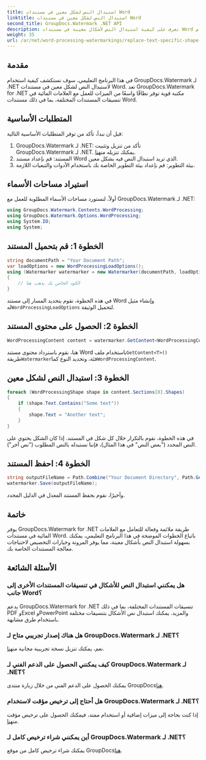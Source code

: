 ```yaml
---
title: استبدال النص لشكل معين في مستندات Word
linktitle: استبدال النص لشكل معين في مستندات Word
second_title: GroupDocs.Watermark .NET API
description: تعرف على كيفية استبدال النص لأشكال معينة في مستندات Word باستخدام GroupDocs.Watermark لـ .NET. اتبع البرنامج التعليمي خطوة بخطوة.
weight: 35
url: /ar/net/word-processing-watermarkings/replace-text-specific-shape-word-docs/
---
```

## مقدمة
في هذا البرنامج التعليمي، سوف نستكشف كيفية استخدام GroupDocs.Watermark لـ .NET لاستبدال النص لشكل معين في مستندات Word. تعد GroupDocs.Watermark for .NET مكتبة قوية توفر نطاقًا واسعًا من الميزات للعمل مع العلامات المائية في تنسيقات المستندات المختلفة، بما في ذلك مستندات Word.
## المتطلبات الأساسية
قبل أن نبدأ، تأكد من توفر المتطلبات الأساسية التالية:
1.  GroupDocs.Watermark لـ .NET: تأكد من تنزيل وتثبيت GroupDocs.Watermark لـ .NET. يمكنك تنزيله من[هنا](https://releases.groupdocs.com/Watermark/net/).
2. المستند: قم بإعداد مستند Word الذي تريد استبدال النص فيه بشكل معين.
3. بيئة التطوير: قم بإعداد بيئة التطوير الخاصة بك باستخدام الأدوات والتبعيات اللازمة.

## استيراد مساحات الأسماء
أولاً، لنستورد مساحات الأسماء المطلوبة للعمل مع GroupDocs.Watermark لـ .NET:
```csharp
using GroupDocs.Watermark.Contents.WordProcessing;
using GroupDocs.Watermark.Options.WordProcessing;
using System.IO;
using System;
```
## الخطوة 1: قم بتحميل المستند
```csharp
string documentPath = "Your Document Path";
var loadOptions = new WordProcessingLoadOptions();
using (Watermarker watermarker = new Watermarker(documentPath, loadOptions))
{
    // الكود الخاص بك يذهب هنا
}
```
 في هذه الخطوة، نقوم بتحديد المسار إلى مستند Word وإنشاء مثيل له`WordProcessingLoadOptions` لتحميل الوثيقة.
## الخطوة 2: الحصول على محتوى المستند
```csharp
WordProcessingContent content = watermarker.GetContent<WordProcessingContent>();
```
 هنا، نقوم باسترداد محتوى مستند Word باستخدام ملف`GetContent<T>()` طريقة`Watermarker`فئة، وتحديد النوع كما`WordProcessingContent`.
## الخطوة 3: استبدال النص لشكل معين
```csharp
foreach (WordProcessingShape shape in content.Sections[0].Shapes)
{
    if (shape.Text.Contains("Some text"))
    {
        shape.Text = "Another text";
    }
}
```
في هذه الخطوة، نقوم بالتكرار خلال كل شكل في المستند. إذا كان الشكل يحتوي على النص المحدد ("بعض النص" في هذا المثال)، فإننا نستبدله بالنص المطلوب ("نص آخر").
## الخطوة 4: احفظ المستند
```csharp
string outputFileName = Path.Combine("Your Document Directory", Path.GetFileName(documentPath));
watermarker.Save(outputFileName);
```
وأخيرًا، نقوم بحفظ المستند المعدل في الدليل المحدد.

## خاتمة
يوفر GroupDocs.Watermark for .NET طريقة ملائمة وفعالة للتعامل مع العلامات المائية في مستندات Word. باتباع الخطوات الموضحة في هذا البرنامج التعليمي، يمكنك بسهولة استبدال النص بأشكال معينة، مما يوفر المرونة وخيارات التخصيص لاحتياجات معالجة المستندات الخاصة بك.
## الأسئلة الشائعة
### هل يمكنني استبدال النص للأشكال في تنسيقات المستندات الأخرى إلى جانب Word؟
يدعم GroupDocs.Watermark for .NET تنسيقات المستندات المختلفة، بما في ذلك PDF وExcel وPowerPoint والمزيد. يمكنك استبدال نص الأشكال بتنسيقات مختلفة باستخدام طرق مشابهة.
### هل هناك إصدار تجريبي متاح لـ GroupDocs.Watermark لـ .NET؟
 نعم، يمكنك تنزيل نسخة تجريبية مجانية من[هنا](https://releases.groupdocs.com/).
### كيف يمكنني الحصول على الدعم الفني لـ GroupDocs.Watermark لـ .NET؟
يمكنك الحصول على الدعم الفني من خلال زيارة منتدى GroupDocs[هنا](https://forum.groupdocs.com/c/watermark/19).
### هل أحتاج إلى ترخيص مؤقت لاستخدام GroupDocs.Watermark لـ .NET؟
 إذا كنت بحاجة إلى ميزات إضافية أو استخدام ممتد، فيمكنك الحصول على ترخيص مؤقت من[هنا](https://purchase.groupdocs.com/temporary-license/).
### أين يمكنني شراء ترخيص كامل لـ GroupDocs.Watermark لـ .NET؟
 يمكنك شراء ترخيص كامل من موقع GroupDocs[هنا](https://purchase.groupdocs.com/buy).